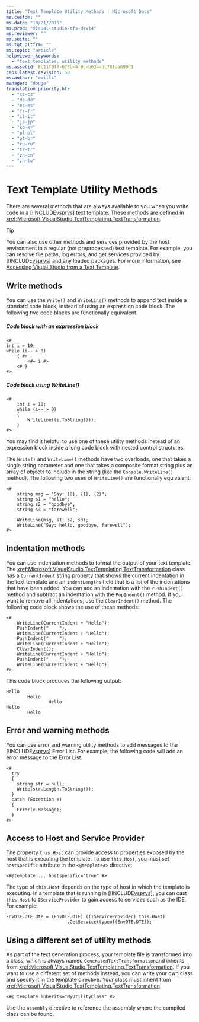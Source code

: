 ```yaml
---
title: "Text Template Utility Methods | Microsoft Docs"
ms.custom: ""
ms.date: "10/21/2016"
ms.prod: "visual-studio-tfs-dev14"
ms.reviewer: ""
ms.suite: ""
ms.tgt_pltfrm: ""
ms.topic: "article"
helpviewer_keywords: 
  - "text templates, utility methods"
ms.assetid: 8c11f9f7-678b-4f0c-b634-dc78fda699d1
caps.latest.revision: 50
ms.author: "awills"
manager: "douge"
translation.priority.ht: 
  - "cs-cz"
  - "de-de"
  - "es-es"
  - "fr-fr"
  - "it-it"
  - "ja-jp"
  - "ko-kr"
  - "pl-pl"
  - "pt-br"
  - "ru-ru"
  - "tr-tr"
  - "zh-cn"
  - "zh-tw"
---
```

# Text Template Utility Methods
There are several methods that are always available to you when you write code in a [!INCLUDE[vsprvs](../code-quality/includes/vsprvs_md.md)] text template. These methods are defined in <xref:Microsoft.VisualStudio.TextTemplating.TextTransformation>.  
  
> [!TIP]
>  You can also use other methods and services provided by the host environment in a regular (not preprocessed) text template. For example, you can resolve file paths, log errors, and get services provided by [!INCLUDE[vsprvs](../code-quality/includes/vsprvs_md.md)] and any loaded packages.  For more information, see [Accessing Visual Studio from a Text Template](http://msdn.microsoft.com/en-us/0556f20c-fef4-41a9-9597-53afab4ab9e4).  
  
## Write methods  
 You can use the `Write()` and `WriteLine()` methods to append text inside a standard code block, instead of using an expression code block. The following two code blocks are functionally equivalent.  
  
##### Code block with an expression block  
  
```  
<#  
int i = 10;  
while (i-- > 0)  
    { #>  
        <#= i #>  
    <# }  
#>  
```  
  
##### Code block using WriteLine()  
  
```  
<#   
    int i = 10;  
    while (i-- > 0)  
    {   
        WriteLine((i.ToString()));  
    }  
#>  
```  
  
 You may find it helpful to use one of these utility methods instead of an expression block inside a long code block with nested control structures.  
  
 The `Write()` and `WriteLine()` methods have two overloads, one that takes a single string parameter and one that takes a composite format string plus an array of objects to include in the string (like the `Console.WriteLine()` method). The following two uses of `WriteLine()` are functionally equivalent:  
  
```  
<#  
    string msg = "Say: {0}, {1}, {2}";  
    string s1 = "hello";  
    string s2 = "goodbye";  
    string s3 = "farewell";  
  
    WriteLine(msg, s1, s2, s3);  
    WriteLine("Say: hello, goodbye, farewell");  
#>   
```  
  
## Indentation methods  
 You can use indentation methods to format the output of your text template. The <xref:Microsoft.VisualStudio.TextTemplating.TextTransformation> class has a `CurrentIndent` string property that shows the current indentation in the text template and an `indentLengths` field that is a list of the indentations that have been added. You can add an indentation with the `PushIndent()` method and subtract an indentation with the `PopIndent()` method. If you want to remove all indentations, use the `ClearIndent()` method. The following code block shows the use of these methods:  
  
```  
<#  
    WriteLine(CurrentIndent + "Hello");  
    PushIndent("    ");  
    WriteLine(CurrentIndent + "Hello");  
    PushIndent("    ");  
    WriteLine(CurrentIndent + "Hello");  
    ClearIndent();  
    WriteLine(CurrentIndent + "Hello");  
    PushIndent("    ");  
    WriteLine(CurrentIndent + "Hello");  
#>  
```  
  
 This code block produces the following output:  
  
```  
Hello  
        Hello  
                Hello  
Hello  
        Hello  
```  
  
## Error and warning methods  
 You can use error and warning utility methods to add messages to the [!INCLUDE[vsprvs](../code-quality/includes/vsprvs_md.md)] Error List. For example, the following code will add an error message to the Error List.  
  
```  
<#  
  try  
  {  
    string str = null;  
    Write(str.Length.ToString());  
  }  
  catch (Exception e)  
  {  
    Error(e.Message);  
  }  
#>    
```  
  
## Access to Host and Service Provider  
 The property `this.Host` can provide access to properties exposed by the host that is executing the template. To use `this.Host`, you must set `hostspecific` attribute in the `<@template#>` directive:  
  
 `<#@template ... hostspecific="true" #>`  
  
 The type of `this.Host` depends on the type of host in which the template is executing. In a template that is running in [!INCLUDE[vsprvs](../code-quality/includes/vsprvs_md.md)], you can cast `this.Host` to `IServiceProvider` to gain access to services such as the IDE. For example:  
  
```  
EnvDTE.DTE dte = (EnvDTE.DTE) ((IServiceProvider) this.Host)  
                       .GetService(typeof(EnvDTE.DTE));  
```  
  
## Using a different set of utility methods  
 As part of the text generation process, your template file is transformed into a class, which is always named `GeneratedTextTransformation`and inherits from <xref:Microsoft.VisualStudio.TextTemplating.TextTransformation>. If you want to use a different set of methods instead, you can write your own class and specify it in the template directive. Your class must inherit from <xref:Microsoft.VisualStudio.TextTemplating.TextTransformation>.  
  
```  
<#@ template inherits="MyUtilityClass" #>  
```  
  
 Use the `assembly` directive to reference the assembly where the compiled class can be found.
